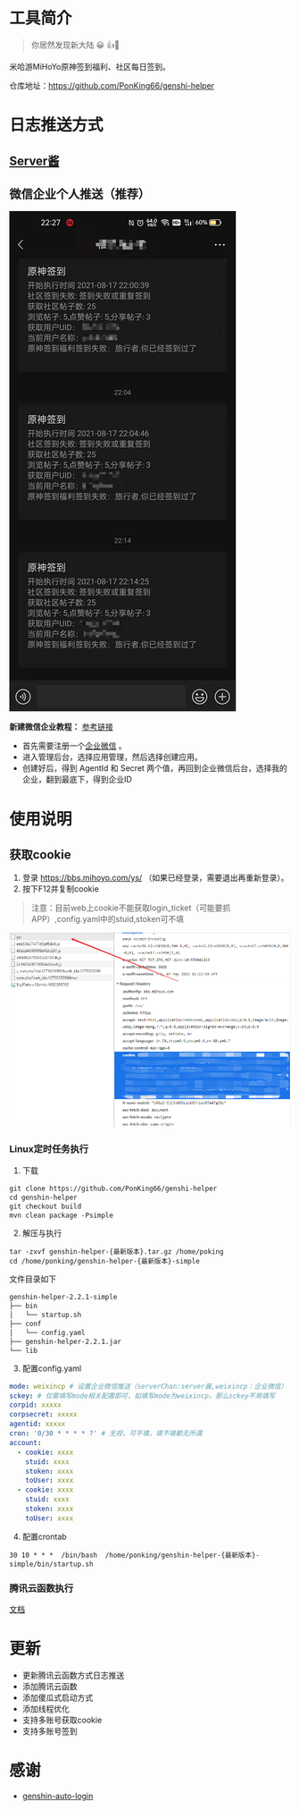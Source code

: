 # 工具简介

> 你居然发现新大陆 😀 👍👏

米哈游MiHoYo原神签到福利、社区每日签到。

仓库地址：https://github.com/PonKing66/genshi-helper

# 日志推送方式

## [Server酱](http://sc.ftqq.com/9.version)

## 微信企业个人推送（推荐）

![](./images/img_2.png)

**新建微信企业教程：**
[参考链接](https://www.88ksk.cn/blog/article/26.html)

- 首先需要注册一个[企业微信](https://work.weixin.qq.com) 。
- 进入管理后台，选择应用管理，然后选择创建应用。
- 创建好后，得到 AgentId 和 Secret 两个值，再回到企业微信后台，选择我的企业，翻到最底下，得到企业ID

# 使用说明

## 获取cookie

1. 登录 https://bbs.mihoyo.com/ys/ （如果已经登录，需要退出再重新登录）。
2. 按下F12并复制cookie

> 注意：目前web上cookie不能获取login_ticket（可能要抓APP）,config.yaml中的stuid,stoken可不填

![](./images/img_1.png)

### Linux定时任务执行

1. 下载

```git
git clone https://github.com/PonKing66/genshi-helper
cd genshin-helper
git checkout build
mvn clean package -Psimple
```

2. 解压与执行

```shell
tar -zxvf genshin-helper-{最新版本}.tar.gz /home/poking
cd /home/ponking/genshin-helper-{最新版本}-simple
```

文件目录如下

```
genshin-helper-2.2.1-simple
├── bin
│   └── startup.sh
├── conf
│   └── config.yaml
├── genshin-helper-2.2.1.jar
└── lib
```

3. 配置config.yaml

```yaml
mode: weixincp # 设置企业微信推送（serverChan:server酱,weixincp：企业微信）
sckey: # 仅需填写mode相关配置即可，如填写mode为weixincp，那么sckey不用填写
corpid: xxxxx
corpsecret: xxxxx
agentid: xxxxx
cron: '0/30 * * * * ?' # 无视，可不填，填不填都无所谓
account:
  - cookie: xxxx
    stuid: xxxx
    stoken: xxxx
    toUser: xxxx
  - cookie: xxxx
    stuid: xxxx
    stoken: xxxx
    toUser: xxxx
```

4. 配置crontab

```shell
30 10 * * *  /bin/bash  /home/ponking/genshin-helper-{最新版本}-simple/bin/startup.sh
```

### 腾讯云函数执行

[文档](./doc/腾讯云函数.md)

# 更新

- 更新腾讯云函数方式日志推送
- 添加腾讯云函数
- 添加傻瓜式启动方式
- 添加线程优化
- 支持多账号获取cookie
- 支持多账号签到

# 感谢

- [genshin-auto-login](https://github.com/Viole403/genshin-auto-login)
